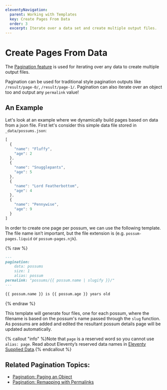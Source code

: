 ```yaml
---
eleventyNavigation:
  parent: Working with Templates
  key: Create Pages From Data
  order: 3
  excerpt: Iterate over a data set and create multiple output files.
---
```

# Create Pages From Data

The [Pagination feature](/docs/pagination/) is used for iterating over any data to create multiple output files.

Pagination can be used for traditional style pagination outputs like `/result/page-0/`, `/result/page-1/`. Pagination can also iterate over an object too and output any `permalink` value!

## An Example

Let's look at an example where we dynamically build pages based on data from a json file. First let's consider this simple data file stored in `_data/possums.json`:
```js
[
  {
    "name": "Fluffy",
    "age": 2
  },
  {
    "name": "Snugglepants",
    "age": 5
  },
  {
    "name": "Lord Featherbottom",
    "age": 4
  },
  {
    "name": "Pennywise",
    "age": 9
  }
]
```

In order to create one page per possum, we can use the following template. The file name isn’t important, but the file extension is (e.g. `possum-pages.liquid` or `possum-pages.njk`).

{% raw %}
```markdown
---
pagination:
    data: possums
    size: 1
    alias: possum
permalink: "possums/{{ possum.name | slugify }}/"
---

{{ possum.name }} is {{ possum.age }} years old
```
{% endraw %}

This template will generate four files, one for each possum, where the filename is based on the possum's name passed through the `slug` function. As possums are added and edited the resultant possum details page will be updated automatically.

{% callout "info" %}Note that <code>page</code> is a reserved word so you cannot use <code>alias: page</code>. Read about Eleventy’s reserved data names in <a href="/docs/data-eleventy-supplied">Eleventy Supplied Data</a>.{% endcallout %}

## Related Pagination Topics:

* [Pagination: Paging an Object](/docs/pagination/#paging-an-object)
* [Pagination: Remapping with Permalinks](/docs/pagination/#remapping-with-permalinks)
